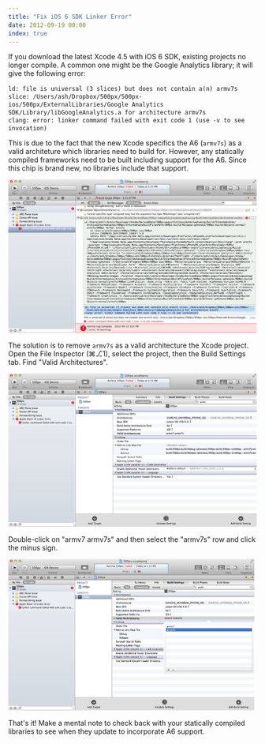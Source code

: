 ```yaml
---
title: "Fix iOS 6 SDK Linker Error"
date: 2012-09-19 00:00
index: true
---
```


If you download the latest Xcode 4.5 with iOS 6 SDK, existing projects no longer compile. A common one might be the Google Analytics library; it will give the following error:

```
ld: file is universal (3 slices) but does not contain a(n) armv7s slice: /Users/ash/Dropbox/500px/500px-ios/500px/ExternalLibraries/Google Analytics SDK/Library/libGoogleAnalytics.a for architecture armv7s
clang: error: linker command failed with exit code 1 (use -v to see invocation)
```

This is due to the fact that the new Xcode specifics the A6 (`armv7s`) as a valid architeture which libraries need to build for. However, any statically compiled frameworks need to be built including support for the A6. Since this chip is brand new, no libraries include that support.

 ![](/img/import/blog/fix-ios-6-sdk-linker-error/88FE0C083DF344C291DB1F4E5BAB2C6F.png)

The solution is to remove `armv7s` as a valid architecture the Xcode project. Open the File Inspector (⌘⎇1), select the project, then the Build Settings tab. Find "Valid Architectures".

 ![](/img/import/blog/fix-ios-6-sdk-linker-error/3FA67A3329D14076BF9F1B115F881945.png)

Double-click on "armv7 armv7s" and then select the "armv7s" row and click the minus sign.

 ![](/img/import/blog/fix-ios-6-sdk-linker-error/6E04343357884D05AFDC088AFF7039EF.png)

That's it! Make a mental note to check back with your statically compiled libraries to see when they update to incorporate A6 support.

<!-- more -->
